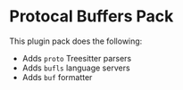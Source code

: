 # Protocal Buffers Pack

This plugin pack does the following:

- Adds `proto` Treesitter parsers
- Adds `bufls` language servers
- Adds `buf` formatter

<!-- vim: set ft=markdown: -->